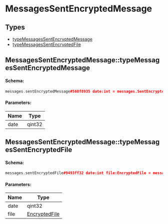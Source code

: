 # MessagesSentEncryptedMessage

## Types

* [typeMessagesSentEncryptedMessage](#messagessentencryptedmessagetypemessagessentencryptedmessage)
* [typeMessagesSentEncryptedFile](#messagessentencryptedmessagetypemessagessentencryptedfile)

## MessagesSentEncryptedMessage::typeMessagesSentEncryptedMessage

#### Schema:

```c++
messages.sentEncryptedMessage#560f8935 date:int = messages.SentEncryptedMessage;
```

#### Parameters:

|Name|Type|
|----|----|
|date|qint32|

## MessagesSentEncryptedMessage::typeMessagesSentEncryptedFile

#### Schema:

```c++
messages.sentEncryptedFile#9493ff32 date:int file:EncryptedFile = messages.SentEncryptedMessage;
```

#### Parameters:

|Name|Type|
|----|----|
|date|qint32|
|file|[EncryptedFile](encryptedfile.md)|

